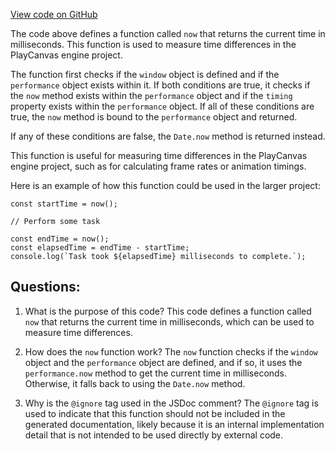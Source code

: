 [View code on GitHub](https://github.com/playcanvas/engine/src/core/time.js)

The code above defines a function called `now` that returns the current time in milliseconds. This function is used to measure time differences in the PlayCanvas engine project. 

The function first checks if the `window` object is defined and if the `performance` object exists within it. If both conditions are true, it checks if the `now` method exists within the `performance` object and if the `timing` property exists within the `performance` object. If all of these conditions are true, the `now` method is bound to the `performance` object and returned. 

If any of these conditions are false, the `Date.now` method is returned instead. 

This function is useful for measuring time differences in the PlayCanvas engine project, such as for calculating frame rates or animation timings. 

Here is an example of how this function could be used in the larger project:

```
const startTime = now();

// Perform some task

const endTime = now();
const elapsedTime = endTime - startTime;
console.log(`Task took ${elapsedTime} milliseconds to complete.`);
```
## Questions: 
 1. What is the purpose of this code?
   This code defines a function called `now` that returns the current time in milliseconds, which can be used to measure time differences.

2. How does the `now` function work?
   The `now` function checks if the `window` object and the `performance` object are defined, and if so, it uses the `performance.now` method to get the current time in milliseconds. Otherwise, it falls back to using the `Date.now` method.

3. Why is the `@ignore` tag used in the JSDoc comment?
   The `@ignore` tag is used to indicate that this function should not be included in the generated documentation, likely because it is an internal implementation detail that is not intended to be used directly by external code.